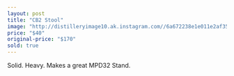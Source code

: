 ```yaml
---
layout: post
title: "CB2 Stool"
image: "http://distilleryimage10.ak.instagram.com//6a672238e1e011e2af3522000ae91068_7.jpg"
price: "$40"
original-price: "$170"
sold: true
---
```


Solid. Heavy. Makes a great MPD32 Stand.
